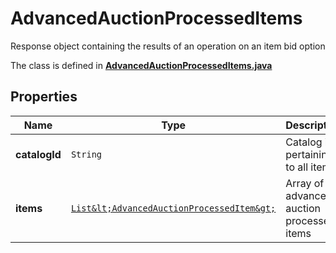 

# AdvancedAuctionProcessedItems

Response object containing the results of an operation on an item bid option

The class is defined in **[AdvancedAuctionProcessedItems.java](../../src/main/java/org/openapitools/model/AdvancedAuctionProcessedItems.java)**

## Properties

Name | Type | Description | Notes
------------ | ------------- | ------------- | -------------
**catalogId** | `String` | Catalog id pertaining to all items |  [optional property]
**items** | [`List&lt;AdvancedAuctionProcessedItem&gt;`](AdvancedAuctionProcessedItem.md) | Array of advanced auction processed items |  [optional property]




